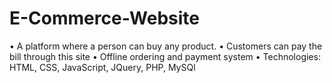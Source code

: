 # E-Commerce-Website
•	A platform where a person can buy any product.
•	Customers can pay the bill through this site
•	Offline ordering and payment system
•	Technologies: HTML, CSS,  JavaScript, JQuery, PHP, MySQl
